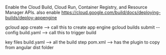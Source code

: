Enable the Cloud Build, Cloud Run, Container Registry, and Resource Manager APIs.
also enable https://cloud.google.com/build/docs/deploying-builds/deploy-appengine

gcloud app create --> call this to create app engine
gcloud builds submit --config build.yaml --> call this to trigger build

key files
 build.yaml --> all the build step
 pom.xml --> has the plugin to copy from angular dist folder



